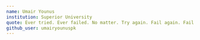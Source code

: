 ```yaml
---
name: Umair Younus
institution: Superior University
quote: Ever tried. Ever failed. No matter. Try again. Fail again. Fail better.
github_user: umairyounuspk
---
```

